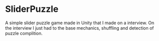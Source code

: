 # SliderPuzzle
A simple slider puzzle game made in Unity that I made on a interview. On the interview I just had to the base mechanics, shuffling and detection of puzzle complition.

